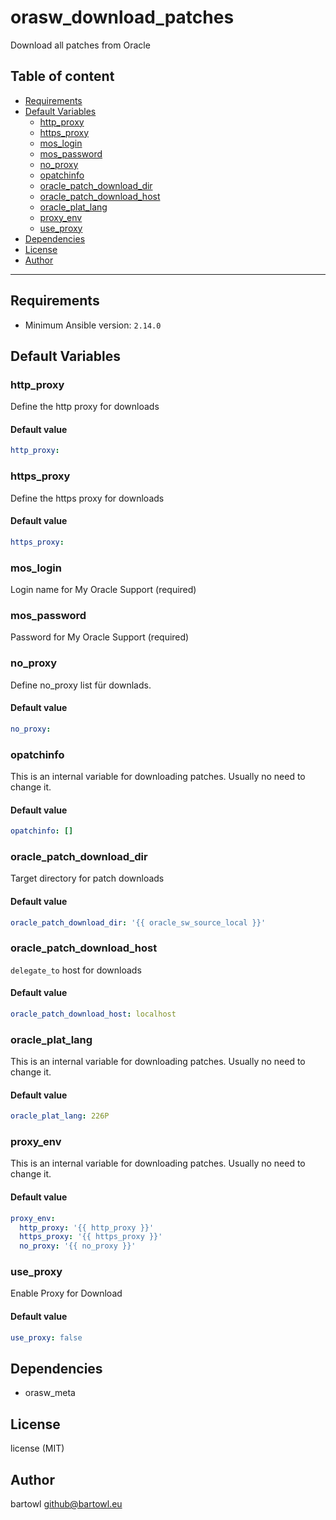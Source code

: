 # orasw_download_patches

Download all patches from Oracle

## Table of content

- [Requirements](#requirements)
- [Default Variables](#default-variables)
  - [http_proxy](#http_proxy)
  - [https_proxy](#https_proxy)
  - [mos_login](#mos_login)
  - [mos_password](#mos_password)
  - [no_proxy](#no_proxy)
  - [opatchinfo](#opatchinfo)
  - [oracle_patch_download_dir](#oracle_patch_download_dir)
  - [oracle_patch_download_host](#oracle_patch_download_host)
  - [oracle_plat_lang](#oracle_plat_lang)
  - [proxy_env](#proxy_env)
  - [use_proxy](#use_proxy)
- [Dependencies](#dependencies)
- [License](#license)
- [Author](#author)

---

## Requirements

- Minimum Ansible version: `2.14.0`

## Default Variables

### http_proxy

Define the http proxy for downloads

#### Default value

```YAML
http_proxy:
```

### https_proxy

Define the https proxy for downloads

#### Default value

```YAML
https_proxy:
```

### mos_login

Login name for My Oracle Support (required)

### mos_password

Password for My Oracle Support (required)

### no_proxy

Define no_proxy list für downlads.

#### Default value

```YAML
no_proxy:
```

### opatchinfo

This is an internal variable for downloading patches.
Usually no need to change it.

#### Default value

```YAML
opatchinfo: []
```

### oracle_patch_download_dir

Target directory for patch downloads

#### Default value

```YAML
oracle_patch_download_dir: '{{ oracle_sw_source_local }}'
```

### oracle_patch_download_host

`delegate_to` host for downloads

#### Default value

```YAML
oracle_patch_download_host: localhost
```

### oracle_plat_lang

This is an internal variable for downloading patches.
Usually no need to change it.

#### Default value

```YAML
oracle_plat_lang: 226P
```

### proxy_env

This is an internal variable for downloading patches.
Usually no need to change it.

#### Default value

```YAML
proxy_env:
  http_proxy: '{{ http_proxy }}'
  https_proxy: '{{ https_proxy }}'
  no_proxy: '{{ no_proxy }}'
```

### use_proxy

Enable Proxy for Download

#### Default value

```YAML
use_proxy: false
```



## Dependencies

- orasw_meta

## License

license (MIT)

## Author

bartowl <github@bartowl.eu>

